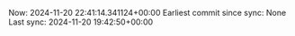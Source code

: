 Now: 2024-11-20 22:41:14.341124+00:00 Earliest commit since sync: None Last sync: 2024-11-20 19:42:50+00:00
